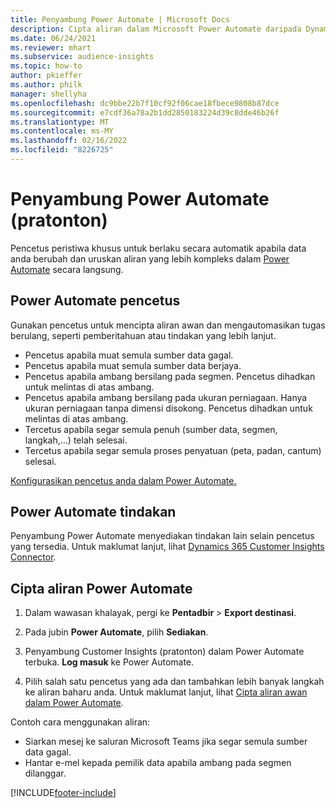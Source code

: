 ```yaml
---
title: Penyambung Power Automate | Microsoft Docs
description: Cipta aliran dalam Microsoft Power Automate daripada Dynamics 365 Customer Insights.
ms.date: 06/24/2021
ms.reviewer: mhart
ms.subservice: audience-insights
ms.topic: how-to
author: pkieffer
ms.author: philk
manager: shellyha
ms.openlocfilehash: dc9bbe22b7f10cf92f06cae18fbece9808b87dce
ms.sourcegitcommit: e7cdf36a78a2b1dd2850183224d39c8dde46b26f
ms.translationtype: MT
ms.contentlocale: ms-MY
ms.lasthandoff: 02/16/2022
ms.locfileid: "8226725"
---
```

# <a name="power-automate-connector-preview"></a>Penyambung Power Automate (pratonton)

Pencetus peristiwa khusus untuk berlaku secara automatik apabila data anda berubah dan uruskan aliran yang lebih kompleks dalam [Power Automate](https://flow.microsoft.com/) secara langsung.

## <a name="power-automate-triggers"></a>Power Automate pencetus

Gunakan pencetus untuk mencipta aliran awan dan mengautomasikan tugas berulang, seperti pemberitahuan atau tindakan yang lebih lanjut. 

- Pencetus apabila muat semula sumber data gagal. 
- Pencetus apabila muat semula sumber data berjaya.
- Pencetus apabila ambang bersilang pada segmen. Pencetus dihadkan untuk melintas di atas ambang.
- Pencetus apabila ambang bersilang pada ukuran perniagaan. Hanya ukuran perniagaan tanpa dimensi disokong. Pencetus dihadkan untuk melintas di atas ambang.
- Tercetus apabila segar semula penuh (sumber data, segmen, langkah,...) telah selesai.
- Tercetus apabila segar semula proses penyatuan (peta, padan, cantum) selesai.

[Konfigurasikan pencetus anda dalam Power Automate.](https://flow.microsoft.com/connectors/shared_customerinsights/dynamics-365-customer-insights-connector/)

## <a name="power-automate-actions"></a>Power Automate tindakan

Penyambung Power Automate menyediakan tindakan lain selain pencetus yang tersedia. Untuk maklumat lanjut, lihat [Dynamics 365 Customer Insights Connector](/connectors/customerinsights/).

## <a name="create-a-power-automate-flow"></a>Cipta aliran Power Automate

1. Dalam wawasan khalayak, pergi ke **Pentadbir** > **Export destinasi**.

1. Pada jubin **Power Automate**, pilih **Sediakan**.

1. Penyambung Customer Insights (pratonton) dalam Power Automate terbuka. **Log masuk** ke Power Automate.

1. Pilih salah satu pencetus yang ada dan tambahkan lebih banyak langkah ke aliran baharu anda. Untuk maklumat lanjut, lihat [Cipta aliran awan dalam Power Automate](/power-automate/get-started-logic-flow).

Contoh cara menggunakan aliran: 
- Siarkan mesej ke saluran Microsoft Teams jika segar semula sumber data gagal. 
- Hantar e-mel kepada pemilik data apabila ambang pada segmen dilanggar.



[!INCLUDE[footer-include](../includes/footer-banner.md)]

